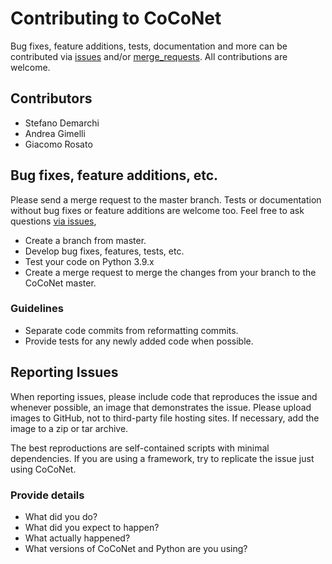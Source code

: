 # Contributing to CoCoNet

Bug fixes, feature additions, tests, documentation and more can be contributed 
via [issues](https://github.com/NeVerTools/CoCoNet/issues) and/or [merge_requests](https://github.com/NeVerTools/CoCoNet/merge_requests). All contributions are welcome.

## Contributors

- Stefano Demarchi
- Andrea Gimelli
- Giacomo Rosato

## Bug fixes, feature additions, etc.

Please send a merge request to the master branch. Tests or documentation without bug fixes or feature additions are welcome too. Feel free to ask questions [via issues](https://github.com/NeVerTools/CoCoNet/issues/new), 

- Create a branch from master.
- Develop bug fixes, features, tests, etc.
- Test your code on Python 3.9.x
- Create a merge request to merge the changes from your branch to the CoCoNet master.

### Guidelines

- Separate code commits from reformatting commits.
- Provide tests for any newly added code when possible.

## Reporting Issues

When reporting issues, please include code that reproduces the issue and whenever possible, an image that demonstrates the issue. Please upload images to GitHub, not to third-party file hosting sites. If necessary, add the image to a zip or tar archive.

The best reproductions are self-contained scripts with minimal dependencies. If you are using a framework, try to replicate the issue just using CoCoNet.

### Provide details

- What did you do?
- What did you expect to happen?
- What actually happened?
- What versions of CoCoNet and Python are you using?
